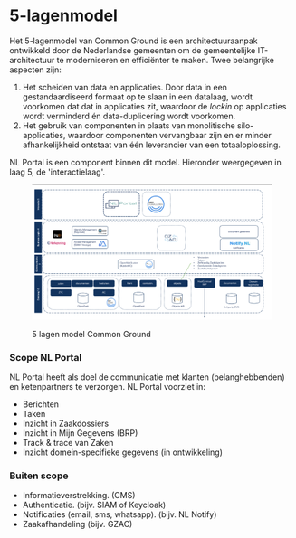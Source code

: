 # 5-lagenmodel

Het 5-lagenmodel van Common Ground is een architectuuraanpak ontwikkeld door de Nederlandse gemeenten om de gemeentelijke IT-architectuur te moderniseren en efficiënter te maken. Twee belangrijke aspecten zijn:&#x20;

1. Het scheiden van data en applicaties. Door data in een gestandaardiseerd formaat op te slaan in een datalaag, wordt voorkomen dat dat in applicaties zit, waardoor de _lockin_ op applicaties wordt verminderd én data-duplicering wordt voorkomen.&#x20;
2. Het gebruik van componenten in plaats van monolitische silo-applicaties, waardoor componenten vervangbaar zijn en er minder afhankelijkheid ontstaat van één leverancier van een totaaloplossing.&#x20;

NL Portal is een component binnen dit model. Hieronder weergegeven in laag 5, de 'interactielaag'.&#x20;

<figure><img src="../../.gitbook/assets/Screenshot 2024-06-05 at 11.58.04.png" alt=""><figcaption><p>5 lagen model Common Ground</p></figcaption></figure>

### Scope NL Portal

NL Portal heeft als doel de communicatie met klanten (belanghebbenden) en ketenpartners te verzorgen. NL Portal voorziet in:&#x20;

* Berichten
* Taken
* Inzicht in Zaakdossiers
* Inzicht in Mijn Gegevens (BRP)
* Track & trace van Zaken
* Inzicht domein-specifieke gegevens (in ontwikkeling)

### Buiten scope

* Informatieverstrekking. (CMS)
* Authenticatie. (bijv. SIAM of Keycloak)
* Notificaties (email, sms, whatsapp). (bijv. NL Notify)
* Zaakafhandeling (bijv. GZAC)

